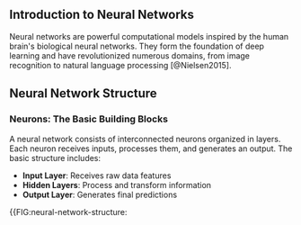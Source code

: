 ## Introduction to Neural Networks

Neural networks are powerful computational models inspired by the human brain's biological neural networks. They form the foundation of deep learning and have revolutionized numerous domains, from image recognition to natural language processing [@Nielsen2015].

## Neural Network Structure

### Neurons: The Basic Building Blocks
A neural network consists of interconnected neurons organized in layers. Each neuron receives inputs, processes them, and generates an output. The basic structure includes:

- **Input Layer**: Receives raw data features
- **Hidden Layers**: Process and transform information
- **Output Layer**: Generates final predictions

{{FIG:neural-network-structure: